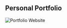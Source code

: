 ## Personal Portfolio

![Portfolio Website](https://i.ibb.co/LvCSx7B/Screenshot-2024-02-23-110556.png[/img][/url])
